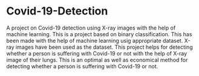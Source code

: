 # Covid-19-Detection
A project on Covid-19 detection using X-ray images with the help of machine learning.
This is a project based on binary classification.
This has been made with the help of machine learning usig appropriate dataset.
X-ray images have been used as the dataset.
This project helps for detecting whether a person is suffering with Covid-19 or not with the help of X-ray image of their lungs.
This is an optimal as well as economical method for detecting whether a person is suffering with Covid-19 or not.

